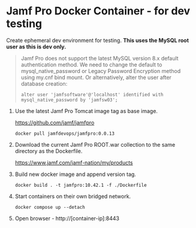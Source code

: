 # Jamf Pro Docker Container - for dev testing

Create ephemeral dev environment for testing. **This uses the MySQL root user as this is dev only.**

> Jamf Pro does not support the latest MySQL version 8.x default authentication method. We need to change the default to mysql_native_password or Legacy Password Encryption method using my.cnf bind mount.
>Or alternatively, alter the user after database creation:
>```
>alter user 'jamfsoftware'@'localhost' identified with mysql_native_password by 'jamfsw03';
>```

1. Use the latest Jamf Pro Tomcat image tag as base image. 

	https://github.com/jamf/jamfpro

	```
	docker pull jamfdevops/jamfpro:0.0.13
	```

2. Download the current Jamf Pro ROOT.war collection to the same directory as the Dockerfile.

	https://www.jamf.com/jamf-nation/my/products

3. Build new docker image and append version tag.
	
	```
	docker build . -t jamfpro:10.42.1 -f ./Dockerfile
	```

4. Start containers on their own bridged network. 

	```
	docker compose up --detach
	```

5. Open browser - http://[container-ip]:8443
